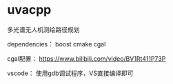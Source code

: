# uvacpp
多光谱无人机测绘路径规划

dependencies： boost cmake cgal

cgal配置： https://www.bilibili.com/video/BV1Rt411P73P

vscode： 使用gdb调试程序，VS直接编译即可
